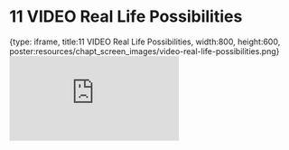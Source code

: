 # 11 VIDEO Real Life Possibilities
 
{type: iframe, title:11 VIDEO Real Life Possibilities, width:800, height:600, poster:resources/chapt_screen_images/video-real-life-possibilities.png}
![](https://hutchdatascience.org/AI_for_Decision_Makers/no_toc/video-real-life-possibilities.html)
 

 
